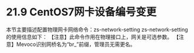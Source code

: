 # 21.9 CentOS7网卡设备编号变更

本节主要描述配置物理网卡网络命令：zs-network-setting
zs-network-setting的使用信息如下：
【注意】此命令作用在物理接口上，网关是可选参数。
【注意】Mevoco识别网桥名为“br_”前缀，管理员无需更名。
